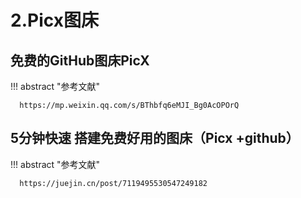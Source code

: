# 2.Picx图床



## 免费的GitHub图床PicX


!!! abstract "参考文献"

      https://mp.weixin.qq.com/s/BThbfq6eMJI_Bg0AcOPOrQ






## 5分钟快速 搭建免费好用的图床（Picx +github）


!!! abstract "参考文献"

      https://juejin.cn/post/7119495530547249182



